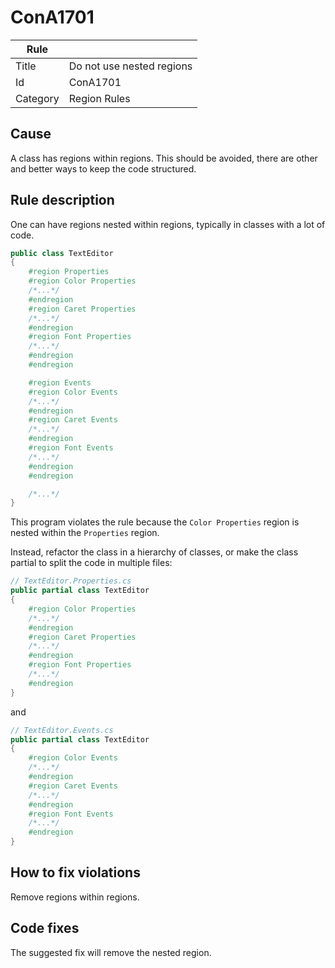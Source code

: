 # ConA1701

Rule | &nbsp;
------------ | -------------
Title | Do not use nested regions
Id | ConA1701
Category | Region Rules

## Cause

A class has regions within regions. This should be avoided, there are other and better ways to keep the code structured.

## Rule description

One can have regions nested within regions, typically in classes with a lot of code.
 
````csharp
public class TextEditor
{
    #region Properties
    #region Color Properties
    /*...*/
    #endregion
    #region Caret Properties
    /*...*/
    #endregion
    #region Font Properties
    /*...*/
    #endregion
    #endregion

    #region Events
    #region Color Events
    /*...*/
    #endregion
    #region Caret Events
    /*...*/
    #endregion
    #region Font Events
    /*...*/
    #endregion
    #endregion

    /*...*/
}
````

This program violates the rule because the `Color Properties` region is nested within the `Properties` region.  

Instead, refactor the class in a hierarchy of classes, or make the class partial to split the code in multiple files:

````csharp
// TextEditor.Properties.cs
public partial class TextEditor
{
    #region Color Properties
    /*...*/
    #endregion
    #region Caret Properties
    /*...*/
    #endregion
    #region Font Properties
    /*...*/
    #endregion
}
````
and
````csharp
// TextEditor.Events.cs
public partial class TextEditor
{
    #region Color Events
    /*...*/
    #endregion
    #region Caret Events
    /*...*/
    #endregion
    #region Font Events
    /*...*/
    #endregion
}
````
 
## How to fix violations

Remove regions within regions.

## Code fixes

The suggested fix will remove the nested region.
